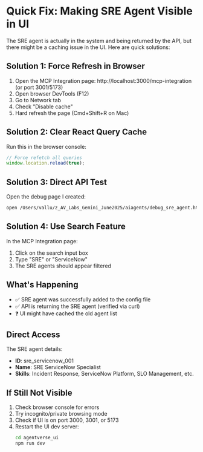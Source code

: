 # Quick Fix: Making SRE Agent Visible in UI

The SRE agent is actually in the system and being returned by the API, but there might be a caching issue in the UI. Here are quick solutions:

## Solution 1: Force Refresh in Browser
1. Open the MCP Integration page: http://localhost:3000/mcp-integration (or port 3001/5173)
2. Open browser DevTools (F12)
3. Go to Network tab
4. Check "Disable cache"
5. Hard refresh the page (Cmd+Shift+R on Mac)

## Solution 2: Clear React Query Cache
Run this in the browser console:
```javascript
// Force refetch all queries
window.location.reload(true);
```

## Solution 3: Direct API Test
Open the debug page I created:
```bash
open /Users/vallu/z_AV_Labs_Gemini_June2025/aiagents/debug_sre_agent.html
```

## Solution 4: Use Search Feature
In the MCP Integration page:
1. Click on the search input box
2. Type "SRE" or "ServiceNow"
3. The SRE agents should appear filtered

## What's Happening
- ✅ SRE agent was successfully added to the config file
- ✅ API is returning the SRE agent (verified via curl)
- ❓ UI might have cached the old agent list

## Direct Access
The SRE agent details:
- **ID**: sre_servicenow_001
- **Name**: SRE ServiceNow Specialist
- **Skills**: Incident Response, ServiceNow Platform, SLO Management, etc.

## If Still Not Visible
1. Check browser console for errors
2. Try incognito/private browsing mode
3. Check if UI is on port 3000, 3001, or 5173
4. Restart the UI dev server:
   ```bash
   cd agentverse_ui
   npm run dev
   ```